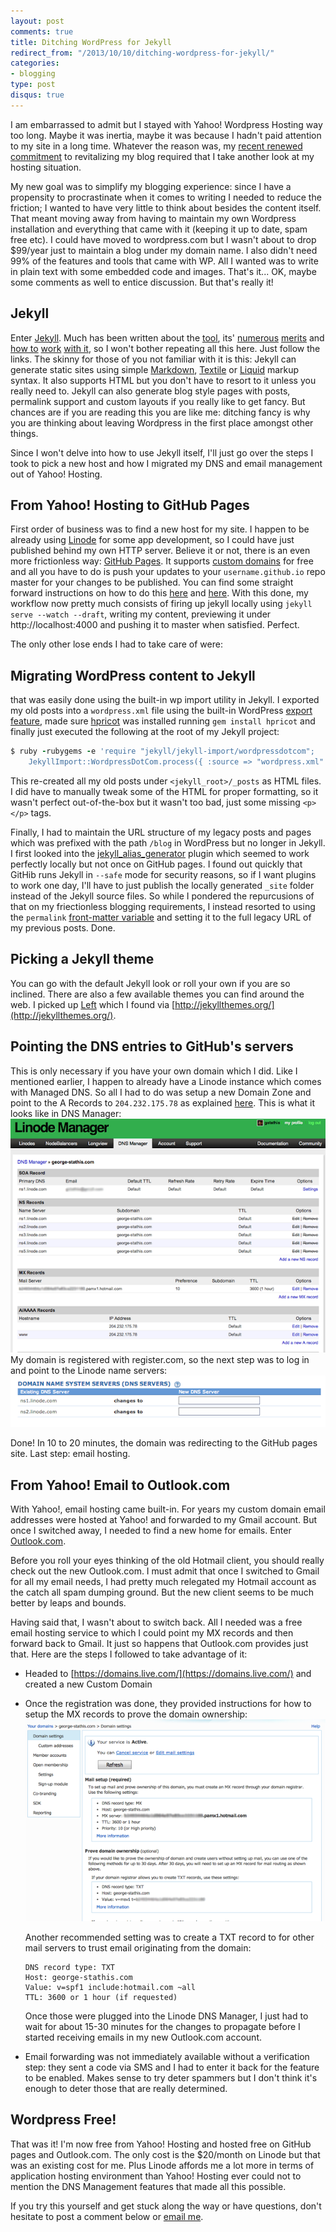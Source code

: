 ```yaml
---
layout: post
comments: true
title: Ditching WordPress for Jekyll
redirect_from: "/2013/10/10/ditching-wordpress-for-jekyll/"
categories:
- blogging
type: post
disqus: true
---
```


I am embarrassed to admit but I stayed with Yahoo! Wordpress Hosting way too long. Maybe it was inertia, maybe it was because I hadn't paid attention to my site in a long time. Whatever the reason was, my [recent renewed commitment](/2013/08/21/rebooting/) to revitalizing my blog required that I take another look at my hosting situation.
<!--more-->
My new goal was to simplify my blogging experience: since I have a propensity to procrastinate when it comes to writing I needed to reduce the friction; I wanted to have very little to think about besides the content itself. That meant moving away from having to maintain my own Wordpress installation and everything that came with it (keeping it up to date, spam free etc). I could have moved to wordpress.com but I wasn't about to drop $99/year just to maintain a blog under my domain name. I also didn't need 99% of the features and tools that came with WP. All I wanted was to write in plain text with some embedded code and images. That's it... OK, maybe some comments as well to entice discussion. But that's really it!

## Jekyll

Enter [Jekyll](http://jekyllrb.com/). Much has been written about the [tool](http://docs.shopify.com/themes/liquid-basics), its' [numerous](http://tom.preston-werner.com/2008/11/17/blogging-like-a-hacker.html) [merits](http://kylerush.net/blog/meet-the-obama-campaigns-250-million-fundraising-platform/) and [how to](http://erjjones.github.io/blog/How-I-built-my-blog-in-one-day/) [work](http://www.andrewmunsell.com/tutorials/jekyll-by-example/index.html) [with it](http://yeswejekyll.com/), so I won't bother repeating all this here. Just follow the links. The skinny for those of you not familiar with it is this: Jekyll can generate static sites using simple [Markdown](http://daringfireball.net/projects/markdown/), [Textile](http://textile.sitemonks.com/) or [Liquid](http://docs.shopify.com/themes/liquid-basics) markup syntax. It also supports HTML but you don't have to resort to it unless you really need to. Jekyll can also generate blog style pages with posts, permalink support and custom layouts if you really like to get fancy. But chances are if you are reading this you are like me: ditching fancy is why you are thinking about leaving Wordpress in the first place amongst other things.

Since I won't delve into how to use Jekyll itself, I'll just go over the steps I took to pick a new host and how I migrated my DNS and email management out of Yahoo! Hosting.

## From Yahoo! Hosting to GitHub Pages

First order of business was to find a new host for my site. I happen to be already using [Linode](https://www.linode.com/) for some app development, so I could have just published behind my own HTTP server. Believe it or not, there is an even more frictionless way: [GitHub Pages](http://pages.github.com/). It supports [custom domains](https://help.github.com/articles/setting-up-a-custom-domain-with-pages) for free and all you have to do is push your updates to your `username.github.io` repo master for your changes to be published. You can find some straight forward instructions on how to do this [here](http://jekyllrb.com/docs/github-pages/) and [here](https://help.github.com/articles/using-jekyll-with-pages). With this done, my workflow now pretty much consists of firing up jekyll locally using `jekyll serve --watch --draft`, writing my content, previewing it under http://localhost:4000 and pushing it to master when satisfied. Perfect.

The only other lose ends I had to take care of were:

## Migrating WordPress content to Jekyll

that was easily done using the built-in wp import utility in Jekyll. I exported my old posts into a `wordpress.xml` file using the built-in WordPress [export feature](http://en.support.wordpress.com/export/), made sure [hpricot](https://github.com/hpricot/hpricot) was installed running `gem install hpricot` and finally just executed the following at the root of my Jekyll project:

```ruby
$ ruby -rubygems -e 'require "jekyll/jekyll-import/wordpressdotcom";
    JekyllImport::WordpressDotCom.process({ :source => "wordpress.xml" })'
```

This re-created all my old posts under `<jekyll_root>/_posts` as HTML files. I did have to manually tweak some of the HTML for proper formatting, so it wasn't perfect out-of-the-box but it wasn't too bad, just some missing `<p></p>` tags.

Finally, I had to maintain the URL structure of my legacy posts and pages which was prefixed with the path `/blog` in WordPress but no longer in Jekyll. I first looked into the [jekyll_alias_generator](https://github.com/tsmango/jekyll_alias_generator) plugin which seemed to work perfectly locally but not once on GitHub pages. I found out quickly that GitHib runs Jekyll in `--safe` mode for security reasons, so if I want plugins to work one day, I'll have to just publish the locally generated `_site` folder instead of the Jekyll source files. So while I pondered the repurcusions of that on my friectionless blogging requirements, I instead resorted to using the `permalink` [front-matter variable](http://jekyllrb.com/docs/frontmatter/) and setting it to the full legacy URL of my previous posts. Done.

## Picking a Jekyll theme
You can go with the default Jekyll look or roll your own if you are so inclined. There are also a few available themes you can find around the web. I picked up [Left](https://github.com/holman/left) which I found via [http://jekyllthemes.org/](http://jekyllthemes.org/).

## Pointing the DNS entries to GitHub's servers
This is only necessary if you have your own domain which I did. Like I mentioned earlier, I happen to already have a Linode instance which comes with Managed DNS. So all I had to do was setup a new Domain Zone and point to the A Records to `204.232.175.78` as explained [here](https://help.github.com/articles/setting-up-a-custom-domain-with-pages). This is what it looks like in DNS Manager:
![Linode DNS Manager](/images/linode-dns.png)
My domain is registered with register.com, so the next step was to log in and point to the Linode name servers:
![Register.com Name Server Settings](/images/register.com.settings.png)

Done! In 10 to 20 minutes, the domain was redirecting to the GitHub pages site. Last step: email hosting.

## From Yahoo! Email to Outlook.com

With Yahoo!, email hosting came built-in. For years my custom domain email addresses were hosted at Yahoo! and forwarded to my Gmail account. But once I switched away, I needed to find a new home for emails. Enter [Outlook.com](http://outlook.com/).

Before you roll your eyes thinking of the old Hotmail client, you should really check out the new Outlook.com. I must admit that once I switched to Gmail for all my email needs, I had pretty much relegated my Hotmail account as the catch all spam dumping ground. But the new client seems to be much better by leaps and bounds.

Having said that, I wasn't about to switch back. All I needed was a free email hosting service to which I could point my MX records and then forward back to Gmail. It just so happens that Outlook.com provides just that. Here are the steps I followed to take advantage of it:

- Headed to [https://domains.live.com/](https://domains.live.com/) and created a new Custom Domain
- Once the registration was done, they provided instructions for how to setup the MX records to prove the domain ownership:
	![Live.com Settings](/images/live.com.settings.png)

	Another recommended setting was to create a TXT record to for other mail servers to trust email originating from the domain:

	```
	DNS record type: TXT
	Host: george-stathis.com
	Value: v=spf1 include:hotmail.com ~all
	TTL: 3600 or 1 hour (if requested)
	```
	Once those were plugged into the Linode DNS Manager, I just had to wait for about 15-30 minutes for the changes to propagate before I started receiving emails in my new Outlook.com account.
- Email forwarding was not immediately available without a verification step: they sent a code via SMS and I had to enter it back for the feature to be enabled. Makes sense to try deter spammers but I don't think it's enough to deter those that are really determined.

## Wordpress Free!

That was it! I'm now free from Yahoo! Hosting and hosted free on GitHub pages and Outlook.com. The only cost is the $20/month on Linode but that was an existing cost for me. Plus Linode affords me a lot more in terms of application hosting environment than Yahoo! Hosting ever could not to mention the DNS Management features that made all this possible.

If you try this yourself and get stuck along the way or have questions, don't hesitate to post a comment below or <a href="mailto:george@george-stathis.com">email me</a>.
